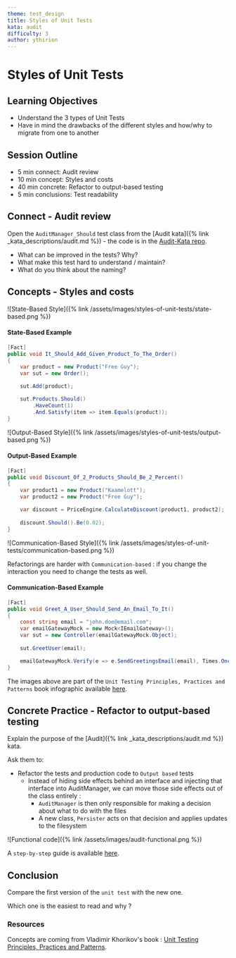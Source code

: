 ```yaml
---
theme: test_design
title: Styles of Unit Tests
kata: audit
difficulty: 3
author: ythirion
---
```


# Styles of Unit Tests

## Learning Objectives
* Understand the 3 types of Unit Tests
* Have in mind the drawbacks of the different styles and how/why to migrate from one to another

## Session Outline

* 5 min connect: Audit review
* 10 min concept: Styles and costs
* 40 min concrete: Refactor to output-based testing
* 5 min conclusions: Test readability

## Connect - Audit review
Open the `AuditManager_Should` test class from the [Audit kata]({% link _kata_descriptions/audit.md %}) - the code is in the [Audit-Kata repo](https://github.com/katalogs/audit-kata).

- What can be improved in the tests? Why?
- What make this test hard to understand / maintain?
- What do you think about the naming?

## Concepts - Styles and costs
![State-Based Style]({% link /assets/images/styles-of-unit-tests/state-based.png %})

#### State-Based Example
```csharp
[Fact]
public void It_Should_Add_Given_Product_To_The_Order()
{
    var product = new Product("Free Guy");
    var sut = new Order();

    sut.Add(product);

    sut.Products.Should()
        .HaveCount(1)
        .And.Satisfy(item => item.Equals(product));
}
```

![Output-Based Style]({% link /assets/images/styles-of-unit-tests/output-based.png %})

#### Output-Based Example
```csharp
[Fact]
public void Discount_Of_2_Products_Should_Be_2_Percent()
{
    var product1 = new Product("Kaamelott");
    var product2 = new Product("Free Guy");

    var discount = PriceEngine.CalculateDiscount(product1, product2);
    
    discount.Should().Be(0.02);
}
```

![Communication-Based Style]({% link /assets/images/styles-of-unit-tests/communication-based.png %})

Refactorings are harder with `Communication-based` : if you change the interaction you need to change the tests as well.

#### Communication-Based Example
```csharp
[Fact]
public void Greet_A_User_Should_Send_An_Email_To_It()
{
    const string email = "john.doe@email.com";
    var emailGatewayMock = new Mock<IEmailGateway>();
    var sut = new Controller(emailGatewayMock.Object);
    
    sut.GreetUser(email);

    emailGatewayMock.Verify(e => e.SendGreetingsEmail(email), Times.Once);
}
```

The images above are part of the `Unit Testing Principles, Practices and Patterns` book infographic available [here](https://yoan-thirion.gitbook.io/knowledge-base/xtrem-reading/my-book-infographics).

## Concrete Practice - Refactor to output-based testing
Explain the purpose of the [Audit]({% link _kata_descriptions/audit.md %}) kata. 

Ask them to:
* Refactor the tests and production code to `Output based` tests
    * Instead of hiding side effects behind an interface and injecting that interface into AuditManager, we can move those side effects out of the class entirely :
      * `AuditManager` is then only responsible for making a decision about what to do with the files
      * A new class, `Persister` acts on that decision and applies updates to the filesystem

![Functional code]({% link /assets/images/audit-functional.png %})

A `step-by-step` guide is available [here](https://github.com/katalogs/audit-kata/blob/main/step-by-step.md).

## Conclusion
Compare the first version of the `unit test` with the new one.

Which one is the easiest to read and why ?

### Resources
Concepts are coming from Vladimir Khorikov's book : [Unit Testing Principles, Practices and Patterns](https://www.manning.com/books/unit-testing).